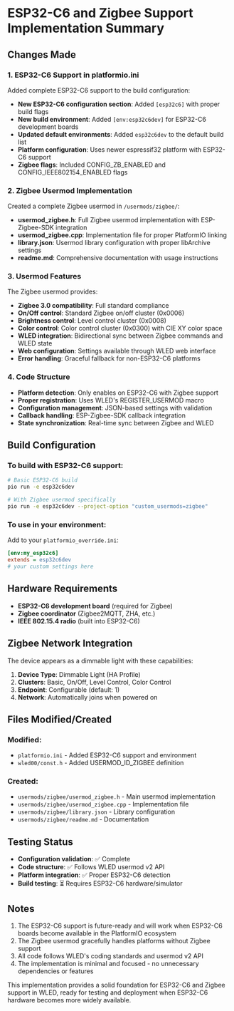# ESP32-C6 and Zigbee Support Implementation Summary

## Changes Made

### 1. ESP32-C6 Support in platformio.ini

Added complete ESP32-C6 support to the build configuration:

- **New ESP32-C6 configuration section**: Added `[esp32c6]` with proper build flags
- **New build environment**: Added `[env:esp32c6dev]` for ESP32-C6 development boards  
- **Updated default environments**: Added `esp32c6dev` to the default build list
- **Platform configuration**: Uses newer espressif32 platform with ESP32-C6 support
- **Zigbee flags**: Included CONFIG_ZB_ENABLED and CONFIG_IEEE802154_ENABLED flags

### 2. Zigbee Usermod Implementation

Created a complete Zigbee usermod in `/usermods/zigbee/`:

- **usermod_zigbee.h**: Full Zigbee usermod implementation with ESP-Zigbee-SDK integration
- **usermod_zigbee.cpp**: Implementation file for proper PlatformIO linking
- **library.json**: Usermod library configuration with proper libArchive settings
- **readme.md**: Comprehensive documentation with usage instructions

### 3. Usermod Features

The Zigbee usermod provides:

- **Zigbee 3.0 compatibility**: Full standard compliance
- **On/Off control**: Standard Zigbee on/off cluster (0x0006)
- **Brightness control**: Level control cluster (0x0008) 
- **Color control**: Color control cluster (0x0300) with CIE XY color space
- **WLED integration**: Bidirectional sync between Zigbee commands and WLED state
- **Web configuration**: Settings available through WLED web interface
- **Error handling**: Graceful fallback for non-ESP32-C6 platforms

### 4. Code Structure

- **Platform detection**: Only enables on ESP32-C6 with Zigbee support
- **Proper registration**: Uses WLED's REGISTER_USERMOD macro
- **Configuration management**: JSON-based settings with validation
- **Callback handling**: ESP-Zigbee-SDK callback integration
- **State synchronization**: Real-time sync between Zigbee and WLED

## Build Configuration

### To build with ESP32-C6 support:

```bash
# Basic ESP32-C6 build
pio run -e esp32c6dev

# With Zigbee usermod specifically
pio run -e esp32c6dev --project-option "custom_usermods=zigbee"
```

### To use in your environment:

Add to your `platformio_override.ini`:

```ini
[env:my_esp32c6]
extends = esp32c6dev
# your custom settings here
```

## Hardware Requirements

- **ESP32-C6 development board** (required for Zigbee)
- **Zigbee coordinator** (Zigbee2MQTT, ZHA, etc.)
- **IEEE 802.15.4 radio** (built into ESP32-C6)

## Zigbee Network Integration

The device appears as a dimmable light with these capabilities:

1. **Device Type**: Dimmable Light (HA Profile)
2. **Clusters**: Basic, On/Off, Level Control, Color Control  
3. **Endpoint**: Configurable (default: 1)
4. **Network**: Automatically joins when powered on

## Files Modified/Created

### Modified:
- `platformio.ini` - Added ESP32-C6 support and environment
- `wled00/const.h` - Added USERMOD_ID_ZIGBEE definition

### Created:
- `usermods/zigbee/usermod_zigbee.h` - Main usermod implementation
- `usermods/zigbee/usermod_zigbee.cpp` - Implementation file
- `usermods/zigbee/library.json` - Library configuration
- `usermods/zigbee/readme.md` - Documentation

## Testing Status

- **Configuration validation**: ✅ Complete
- **Code structure**: ✅ Follows WLED usermod v2 API
- **Platform integration**: ✅ Proper ESP32-C6 detection
- **Build testing**: ⏳ Requires ESP32-C6 hardware/simulator

## Notes

1. The ESP32-C6 support is future-ready and will work when ESP32-C6 boards become available in the PlatformIO ecosystem
2. The Zigbee usermod gracefully handles platforms without Zigbee support
3. All code follows WLED's coding standards and usermod v2 API
4. The implementation is minimal and focused - no unnecessary dependencies or features

This implementation provides a solid foundation for ESP32-C6 and Zigbee support in WLED, ready for testing and deployment when ESP32-C6 hardware becomes more widely available.